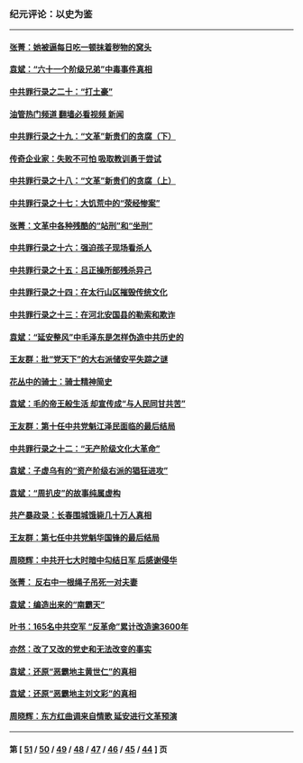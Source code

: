 ### 纪元评论：以史为鉴
---
#### [张菁：她被逼每日吃一顿抹着秽物的窝头](../../pages/nsc1028/n12986487.md?06010330) 
#### [袁斌：“六十一个阶级兄弟”中毒事件真相](../../pages/nsc1028/n12984234.md?06010330) 
#### [中共罪行录之二十：“打土豪”](../../pages/nsc1028/n12978961.md?06010330) 
#### [油管热门频道 翻墙必看视频 新闻](ok?06010330)
#### [中共罪行录之十九：“文革”新贵们的贪腐（下）](../../pages/nsc1028/n12976431.md?06010330) 
#### [传奇企业家：失败不可怕 吸取教训勇于尝试](../../pages/nsc1028/n12974507.md?06010330) 
#### [中共罪行录之十八：“文革”新贵们的贪腐（上）](../../pages/nsc1028/n12974074.md?06010330) 
#### [中共罪行录之十七：大饥荒中的“荥经惨案”](../../pages/nsc1028/n12971424.md?06010330) 
#### [张菁：文革中各种残酷的“站刑”和“坐刑”](../../pages/nsc1028/n12970477.md?06010330) 
#### [中共罪行录之十六：强迫孩子现场看杀人](../../pages/nsc1028/n12967431.md?06010330) 
#### [中共罪行录之十五：吕正操所部残杀异己](../../pages/nsc1028/n12965097.md?06010330) 
#### [中共罪行录之十四：在太行山区摧毁传统文化](../../pages/nsc1028/n12962619.md?06010330) 
#### [中共罪行录之十三：在河北安国县的勒索和欺诈](../../pages/nsc1028/n12959911.md?06010330) 
#### [袁斌：“延安整风”中毛泽东是怎样伪造中共历史的](../../pages/nsc1028/n12957562.md?06010330) 
#### [王友群：批“党天下”的大右派储安平失踪之谜](../../pages/nsc1028/n12954229.md?06010330) 
#### [花丛中的骑士：骑士精神简史](../../pages/nsc1028/n12952850.md?06010330) 
#### [袁斌：毛的帝王般生活 却宣传成“与人民同甘共苦”](../../pages/nsc1028/n12938801.md?06010330) 
#### [王友群：第十任中共党魁江泽民面临的最后结局](../../pages/nsc1028/n12933748.md?06010330) 
#### [中共罪行录之十二：“无产阶级文化大革命”](../../pages/nsc1028/n12928000.md?06010330) 
#### [袁斌：子虚乌有的“资产阶级右派的猖狂进攻”](../../pages/nsc1028/n12925599.md?06010330) 
#### [袁斌：“周扒皮”的故事纯属虚构](../../pages/nsc1028/n12923274.md?06010330) 
#### [共产暴政录：长春围城饿毙几十万人真相](../../pages/nsc1028/n10757327.md?06010330) 
#### [王友群：第七任中共党魁华国锋的最后结局](../../pages/nsc1028/n12918457.md?06010330) 
#### [周晓辉：中共开七大时暗中勾结日军 后感谢侵华](../../pages/nsc1028/n12921960.md?06010330) 
#### [张菁： 反右中一根绳子吊死一对夫妻](../../pages/nsc1028/n12921925.md?06010330) 
#### [袁斌：编造出来的“南霸天”](../../pages/nsc1028/n12921133.md?06010330) 
#### [叶书：165名中共空军 “反革命”累计改造逾3600年](../../pages/nsc1028/n12920034.md?06010330) 
#### [亦然：改了又改的党史和无法改变的事实](../../pages/nsc1028/n12919443.md?06010330) 
#### [袁斌：还原“恶霸地主黄世仁”的真相](../../pages/nsc1028/n12918879.md?06010330) 
#### [袁斌：还原“恶霸地主刘文彩”的真相](../../pages/nsc1028/n12917801.md?06010330) 
#### [周晓辉：东方红曲调来自情歌 延安进行文革预演](../../pages/nsc1028/n12914429.md?06010330) 

---
#### 第 [ [51](./51.md?06010330) / [50](./50.md?06010330) / [49](./49.md?06010330) / [48](./48.md?06010330) / [47](./47.md?06010330) / [46](./46.md?06010330) / [45](./45.md?06010330) / [44](./44.md?06010330) ] 页
